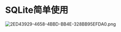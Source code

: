 # SQLite简单使用
![2ED43929-4658-4BBD-BB4E-328BB95EFDA0.png](https://ooo.0o0.ooo/2016/08/10/57ab03eea54bd.png)
